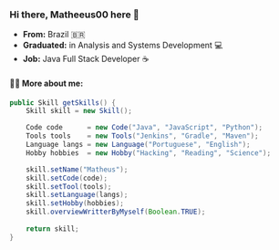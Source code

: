 
### Hi there, Matheeus00 here 👋

- **From:** Brazil :brazil:
- **Graduated:** in Analysis and Systems Development :computer:
- **Job:** Java Full Stack Developer ☕

#### :raising_hand_man: More about me:
```java
public Skill getSkills() {
    Skill skill = new Skill();

    Code code      = new Code("Java", "JavaScript", "Python");
    Tools tools    = new Tools("Jenkins", "Gradle", "Maven");
    Language langs = new Language("Portuguese", "English");
    Hobby hobbies  = new Hobby("Hacking", "Reading", "Science");

    skill.setName("Matheus");
    skill.setCode(code);
    skill.setTool(tools);
    skill.setLanguage(langs);
    skill.setHobby(hobbies);
    skill.overviewWritterByMyself(Boolean.TRUE);
    
    return skill;
}
```
